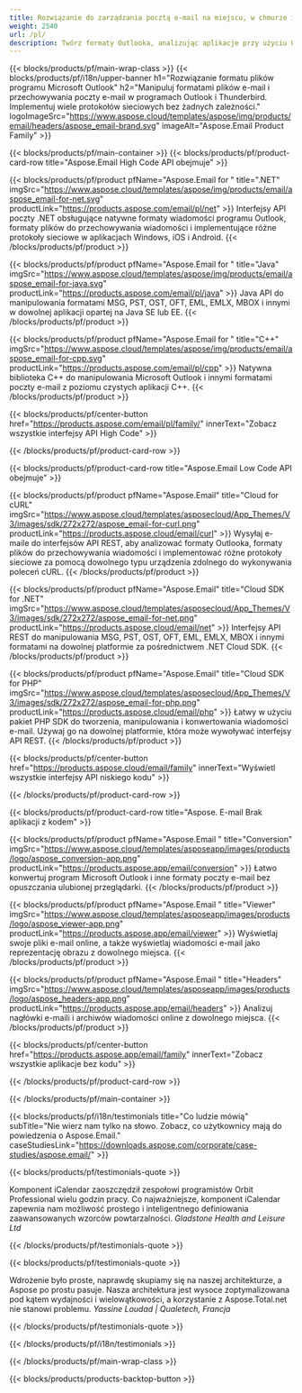 ```yaml
---
title: Rozwiązanie do zarządzania pocztą e-mail na miejscu, w chmurze i aplikacji 
weight: 2540
url: /pl/
description: Twórz formaty Outlooka, analizując aplikacje przy użyciu On Premise lub Cloud APIs lub po prostu używaj aplikacji wieloplatformowych do przeglądania, porównywania, sprawdzania lub konwertowania formatów Microsoft Outlook.
---
```


{{< blocks/products/pf/main-wrap-class >}}
{{< blocks/products/pf/i18n/upper-banner h1="Rozwiązanie formatu plików programu Microsoft Outlook" h2="Manipuluj formatami plików e-mail i przechowywania poczty e-mail w programach Outlook i Thunderbird. Implementuj wiele protokołów sieciowych bez żadnych zależności." logoImageSrc="https://www.aspose.cloud/templates/aspose/img/products/email/headers/aspose_email-brand.svg" imageAlt="Aspose.Email Product Family" >}}

{{< blocks/products/pf/main-container >}}
{{< blocks/products/pf/product-card-row title="Aspose.Email High Code API obejmuje" >}}

{{< blocks/products/pf/product pfName="Aspose.Email for " title=".NET" imgSrc="https://www.aspose.cloud/templates/aspose/img/products/email/aspose_email-for-net.svg" productLink="https://products.aspose.com/email/pl/net" >}}
Interfejsy API poczty .NET obsługujące natywne formaty wiadomości programu Outlook, formaty plików do przechowywania wiadomości i implementujące różne protokoły sieciowe w aplikacjach Windows, iOS i Android.
{{< /blocks/products/pf/product >}}

{{< blocks/products/pf/product pfName="Aspose.Email for " title="Java" imgSrc="https://www.aspose.cloud/templates/aspose/img/products/email/aspose_email-for-java.svg" productLink="https://products.aspose.com/email/pl/java" >}}
Java API do manipulowania formatami MSG, PST, OST, OFT, EML, EMLX, MBOX i innymi w dowolnej aplikacji opartej na Java SE lub EE.
{{< /blocks/products/pf/product >}}

{{< blocks/products/pf/product pfName="Aspose.Email for " title="C++" imgSrc="https://www.aspose.cloud/templates/aspose/img/products/email/aspose_email-for-cpp.svg" productLink="https://products.aspose.com/email/pl/cpp" >}}
Natywna biblioteka C++ do manipulowania Microsoft Outlook i innymi formatami poczty e-mail z poziomu czystych aplikacji C++.
{{< /blocks/products/pf/product >}}

{{< blocks/products/pf/center-button href="https://products.aspose.com/email/pl/family/" innerText="Zobacz wszystkie interfejsy API High Code" >}}

{{< /blocks/products/pf/product-card-row >}}

{{< blocks/products/pf/product-card-row title="Aspose.Email Low Code API obejmuje" >}}

{{< blocks/products/pf/product pfName="Aspose.Email" title="Cloud for cURL" imgSrc="https://www.aspose.cloud/templates/asposecloud/App_Themes/V3/images/sdk/272x272/aspose_email-for-curl.png" productLink="https://products.aspose.cloud/email/curl" >}}
Wysyłaj e-maile do interfejsów API REST, aby analizować formaty Outlooka, formaty plików do przechowywania wiadomości i implementować różne protokoły sieciowe za pomocą dowolnego typu urządzenia zdolnego do wykonywania poleceń cURL.
{{< /blocks/products/pf/product >}}

{{< blocks/products/pf/product pfName="Aspose.Email" title="Cloud SDK for .NET" imgSrc="https://www.aspose.cloud/templates/asposecloud/App_Themes/V3/images/sdk/272x272/aspose_email-for-net.png" productLink="https://products.aspose.cloud/email/net" >}}
Interfejsy API REST do manipulowania MSG, PST, OST, OFT, EML, EMLX, MBOX i innymi formatami na dowolnej platformie za pośrednictwem .NET Cloud SDK.
{{< /blocks/products/pf/product >}}

{{< blocks/products/pf/product pfName="Aspose.Email" title="Cloud SDK for PHP" imgSrc="https://www.aspose.cloud/templates/asposecloud/App_Themes/V3/images/sdk/272x272/aspose_email-for-php.png" productLink="https://products.aspose.cloud/email/php" >}}
Łatwy w użyciu pakiet PHP SDK do tworzenia, manipulowania i konwertowania wiadomości e-mail. Używaj go na dowolnej platformie, która może wywoływać interfejsy API REST.
{{< /blocks/products/pf/product >}}

{{< blocks/products/pf/center-button href="https://products.aspose.cloud/email/family" innerText="Wyświetl wszystkie interfejsy API niskiego kodu" >}}

{{< /blocks/products/pf/product-card-row >}}

{{< blocks/products/pf/product-card-row title="Aspose. E-mail Brak aplikacji z kodem" >}}

{{< blocks/products/pf/product pfName="Aspose.Email " title="Conversion" imgSrc="https://www.aspose.cloud/templates/asposeapp/images/products/logo/aspose_conversion-app.png" productLink="https://products.aspose.app/email/conversion" >}}
Łatwo konwertuj program Microsoft Outlook i inne formaty poczty e-mail bez opuszczania ulubionej przeglądarki.
{{< /blocks/products/pf/product >}}

{{< blocks/products/pf/product pfName="Aspose.Email " title="Viewer" imgSrc="https://www.aspose.cloud/templates/asposeapp/images/products/logo/aspose_viewer-app.png" productLink="https://products.aspose.app/email/viewer" >}}
Wyświetlaj swoje pliki e-mail online, a także wyświetlaj wiadomości e-mail jako reprezentację obrazu z dowolnego miejsca. 
{{< /blocks/products/pf/product >}}

{{< blocks/products/pf/product pfName="Aspose.Email " title="Headers" imgSrc="https://www.aspose.cloud/templates/asposeapp/images/products/logo/aspose_headers-app.png" productLink="https://products.aspose.app/email/headers" >}}
Analizuj nagłówki e-maili i archiwów wiadomości online z dowolnego miejsca.
{{< /blocks/products/pf/product >}}

{{< blocks/products/pf/center-button href="https://products.aspose.app/email/family" innerText="Zobacz wszystkie aplikacje bez kodu" >}}

{{< /blocks/products/pf/product-card-row >}}

{{< /blocks/products/pf/main-container >}}

{{< blocks/products/pf/i18n/testimonials title="Co ludzie mówią" subTitle="Nie wierz nam tylko na słowo. Zobacz, co użytkownicy mają do powiedzenia o Aspose.Email." caseStudiesLink="https://downloads.aspose.com/corporate/case-studies/aspose.email/" >}}

{{< blocks/products/pf/testimonials-quote >}}
<p class="first">
 Komponent iCalendar zaoszczędził zespołowi programistów Orbit Professional wielu godzin pracy. Co najważniejsze, komponent iCalendar zapewnia nam możliwość prostego i inteligentnego definiowania zaawansowanych wzorców powtarzalności.
 <em>
  Gladstone Health and Leisure Ltd
 </em>
</p>

{{< /blocks/products/pf/testimonials-quote >}}

{{< blocks/products/pf/testimonials-quote >}}
<p class="second">
 Wdrożenie było proste, naprawdę skupiamy się na naszej architekturze, a Aspose po prostu pasuje. Nasza architektura jest wysoce zoptymalizowana pod kątem wydajności i wielowątkowości, a korzystanie z Aspose.Total.net nie stanowi problemu.
 <em>
  Yassine Loudad | Qualetech, Francja
 </em>
</p>

{{< /blocks/products/pf/testimonials-quote >}}

{{< /blocks/products/pf/i18n/testimonials >}}

{{< /blocks/products/pf/main-wrap-class >}}

{{< blocks/products/products-backtop-button >}}